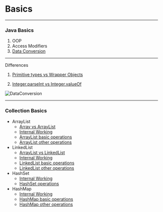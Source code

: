 
# Basics 
-------------
### Java Basics
1. OOP 
2. Access Modifiers
3. [Data Conversion](https://github.com/kishorchannal/Basics/blob/main/Java%20Basics/DataConversion.java)

-------------
Differences
1. [Primitive types vs Wrapper Objects](https://medium.com/@bpnorlander/java-understanding-primitive-types-and-wrapper-objects-a6798fb2afe9) 

2.  [Integer.parseInt vs Integer.valueOf](https://www.geeksforgeeks.org/integer-valueof-vs-integer-parseint-with-examples/#:~:text=valueOf()%20returns%20an%20Integer,()%20returns%20a%20primitive%20int.&text=Both%20String%20and%20integer%20can,passed%20as%20parameter%20to%20Integer)

![DataConversion](https://user-images.githubusercontent.com/15795912/97032992-43a7ce00-1580-11eb-8e3f-578331a18364.PNG)

-------------
### Collection Basics
 * ArrayList
    * [Array vs ArrayList](https://www.javatpoint.com/difference-between-array-and-arraylist)
    * [Internal Working](https://knpcode.com/java/collections/arraylist-internal-implementation-in-java/) 
    * [ArrayList basic operations](https://github.com/kishorchannal/Java-Basics/blob/main/Collections%20Basics/ArryListBasicOperations.java)
    * [ArrayList other operations](https://github.com/kishorchannal/Java-Basics/blob/main/Collections%20Basics/ArryListBasicOperations.java)
 * LinkedList
   * [ArrayList vs LinkedList](https://knpcode.com/java/collections/arraylist-vs-linkedlist-in-java/)
   * [Internal Working](https://knpcode.com/java/collections/linkedlist-internal-implementation-in-java/)
   * [LinkedList basic operations](https://github.com/kishorchannal/Java-Basics/blob/main/Collections%20Basics/LinkedListBasicOperations.java)
   * [LinkedList other operations](https://github.com/kishorchannal/Java-Basics/blob/main/Collections%20Basics/LinkedListOtherOperations.java)
* HashSet
   * [Internal Working](https://www.geeksforgeeks.org/internal-working-of-sethashset-in-java/)
   * [HashSet operations](https://github.com/kishorchannal/Java-Basics/blob/main/Collections%20Basics/HashSetOperations.java)
* HashMap
   * [Internal Working](https://www.geeksforgeeks.org/internal-working-of-hashmap-java/)
   * [HashMap basic operations](https://github.com/kishorchannal/Java-Basics/blob/main/Collections%20Basics/HashMapBasicOperations.java)
   * [HashMap other operations](https://github.com/kishorchannal/Java-Basics/blob/main/Collections%20Basics/HashMapOtherOperations.java)
